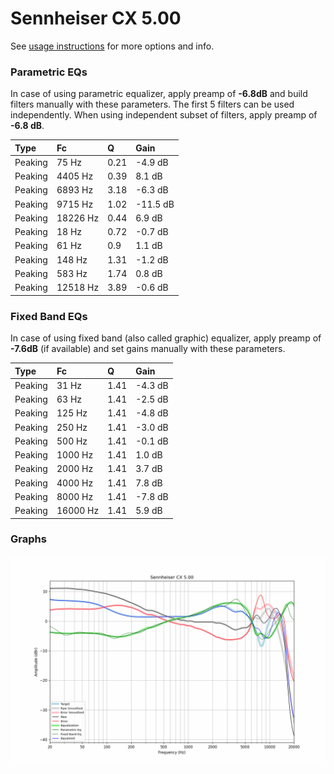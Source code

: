 # Sennheiser CX 5.00
See [usage instructions](https://github.com/jaakkopasanen/AutoEq#usage) for more options and info.

### Parametric EQs
In case of using parametric equalizer, apply preamp of **-6.8dB** and build filters manually
with these parameters. The first 5 filters can be used independently.
When using independent subset of filters, apply preamp of **-6.8 dB**.

| Type    | Fc       |    Q | Gain     |
|:--------|:---------|:-----|:---------|
| Peaking | 75 Hz    | 0.21 | -4.9 dB  |
| Peaking | 4405 Hz  | 0.39 | 8.1 dB   |
| Peaking | 6893 Hz  | 3.18 | -6.3 dB  |
| Peaking | 9715 Hz  | 1.02 | -11.5 dB |
| Peaking | 18226 Hz | 0.44 | 6.9 dB   |
| Peaking | 18 Hz    | 0.72 | -0.7 dB  |
| Peaking | 61 Hz    | 0.9  | 1.1 dB   |
| Peaking | 148 Hz   | 1.31 | -1.2 dB  |
| Peaking | 583 Hz   | 1.74 | 0.8 dB   |
| Peaking | 12518 Hz | 3.89 | -0.6 dB  |

### Fixed Band EQs
In case of using fixed band (also called graphic) equalizer, apply preamp of **-7.6dB**
(if available) and set gains manually with these parameters.

| Type    | Fc       |    Q | Gain    |
|:--------|:---------|:-----|:--------|
| Peaking | 31 Hz    | 1.41 | -4.3 dB |
| Peaking | 63 Hz    | 1.41 | -2.5 dB |
| Peaking | 125 Hz   | 1.41 | -4.8 dB |
| Peaking | 250 Hz   | 1.41 | -3.0 dB |
| Peaking | 500 Hz   | 1.41 | -0.1 dB |
| Peaking | 1000 Hz  | 1.41 | 1.0 dB  |
| Peaking | 2000 Hz  | 1.41 | 3.7 dB  |
| Peaking | 4000 Hz  | 1.41 | 7.8 dB  |
| Peaking | 8000 Hz  | 1.41 | -7.8 dB |
| Peaking | 16000 Hz | 1.41 | 5.9 dB  |

### Graphs
![](./Sennheiser%20CX%205.00.png)